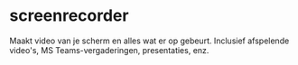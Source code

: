 # screenrecorder
Maakt video van je scherm en alles wat er op gebeurt.
Inclusief afspelende video's, MS Teams-vergaderingen, presentaties, enz.
